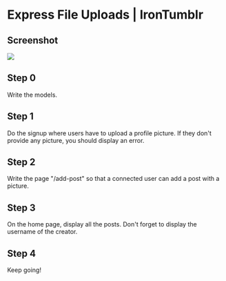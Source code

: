 # Express File Uploads | IronTumblr

## Screenshot

![](https://i.imgur.com/QrqiC1C.jpg)

## Step 0 

Write the models.

## Step 1

Do the signup where users have to upload a profile picture. If they don't provide any picture, you should display an error.

## Step 2

Write the page "/add-post" so that a connected user can add a post with a picture.

## Step 3

On the home page, display all the posts. Don't forget to display the username of the creator.


## Step 4

Keep going!